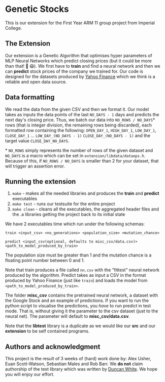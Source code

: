 # Genetic Stocks

This is our extension for the First Year ARM 11 group project from Imperial College.

## The Extension
Our extension is a Genetic Algorithm that optimises hyper parameters of MLP Neural Networks which predict closing prices (but it could be more than that! 🦠 😷). We first have to **train** and find a neural network and then we can **predict**  stock prices of the company we trained for. Our code is designed for the datasets produced by [Yahoo Finance](https://finance.yahoo.com/) which we think is a reliable and open data source. 

## Data formatting
We read the data from the given CSV and then we format it. Our model takes as inputs the data points of the last  `NO_DAYS - 1` days and predicts the next day's closing price. Thus, we batch our data into `NO_ROWS / NO_DAYS`* rows (that is integer division, the remaining rows being discarded), each formatted row containing the following: 
`OPEN_DAY_1`, `HIGH_DAY_1`, `LOW_DAY_1`, `CLOSE_DAY_1` ... `LOW_DAY_(NO_DAYS - 1)`
`CLOSE_DAY_(NO_DAYS - 1)` and the target value `CLOSE_DAY_NO_DAYS`.

\* `NO_ROWS` simply represents the number of rows of the given dataset and `NO_DAYS` is
a macro which can be set in `extension/libdata/dataops.h`. Because of this, if
`NO_ROWS / NO_DAYS` is smaller than 2 for your dataset, that will trigger an assertion error.

## Running the extension
 1. `make` - makes all the needed libraries and produces the  **train** and **predict** executables
 2. `make test` - runs our testsuite for the entire project
 3. `make clean` - cleans all the executables, the aggregated header files and the .a libraries getting the project back to its initial state

We have 2 executables time which run under the following schemas:

`train <input_csv> <no_generations> <population_size> <mutation_chance>` 

`predict <input_csv(optional, defaults to misc_csv/data.csv)> <path_to_model_produced_by_train>`

The population size must be greater than 1 and the mutation chance is a floating point
number between 0 and 1.

Note that train produces a file called `nn.csv` with the "fittest" neural network produced
by the algorithm. Predict takes as input a CSV in the format produced by Yahoo Finance (just like `train`)
and loads the model from `<path_to_model_produced_by_train>`.

The folder **misc_csv** contains the pretrained neural network, a dataset with the Google Stock
and an example of predictions. If you want to run the python script to visualise
the predictions, you *have* to run predict in test mode. That is, without giving
it the parameter to the csv dataset (just to the neural net). The parameter
will default to **misc_csv/data.csv**.

Note that the **libtest** library is a duplicate as we would like our **src** and our **extension**
to be self contained programs.

## Authors and acknowledgment
This project is the result of 3 weeks of (hard) work done by: Alex Usher, Euan Scott-Watson, Sebastian Males and Rob Barr. We **do not** claim authorship
of the test library which was written by [Duncan White](https://www.doc.ic.ac.uk/~dcw/). We hope you will enjoy our effort.

							   
